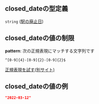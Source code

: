 ## closed\_dateの型定義

`string` ([駅の廃止日](tree_segment-properties-頂点リスト-探索部分木の頂点-properties-駅の廃止日.md))

## closed\_dateの値の制限

**pattern**: 次の正規表現にマッチする文字列です

```regexp
^[0-9]{4}-[0-9]{2}-[0-9]{2}$
```

[正規表現を試す(別サイト)](https://regexr.com/?expression=%5E%5B0-9%5D%7B4%7D-%5B0-9%5D%7B2%7D-%5B0-9%5D%7B2%7D%24 "try regular expression with regexr.com")

## closed\_dateの値の例

```json
"2022-03-12"
```
